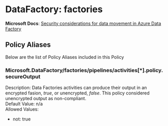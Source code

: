 # DataFactory: factories
**Microsoft Docs**: [Security considerations for data movement in Azure Data Factory](https://docs.microsoft.com/en-us/azure/data-factory/data-movement-security-considerations)

## Policy Aliases
Below are the list of Policy Aliases included in this Policy

### Microsoft.DataFactory/factories/pipelines/activities[*].policy.secureOutput
Description: Data Factories activities can produce their output in an encrypted fasion, _true_, or unencrypted, _false_. This policy considered unencrypted output as non-compliant.<br>
Default Value: n/a <br>
Allowed Values:
* not: true